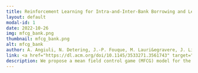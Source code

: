 ```yaml
---
title: Reinforcement Learning for Intra-and-Inter-Bank Borrowing and Lending Mean Field Control Game
layout: default
modal-id: 1
date: 2022-10-26
img: mfcg_bank.png
thumbnail: mfcg_bank.png
alt: mfcg_bank
author: A. Angiuli, N. Detering, J.-P. Fouque, M. Lauri&egravere, J. Lin
link: <a href="https://dl.acm.org/doi/10.1145/3533271.3561743" target="_blank">ICAIF22 Best Paper Award</a>
description: We propose a mean field control game (MFCG) model for the intra-and-inter-bank borrowing and lending problem. This framework allows to study the competitive game arising between groups of collaborative banks. The solution is provided in terms of an asymptotic Nash equilibrium between the groups in the infinite horizon. A three-timescale reinforcement learning algorithm is applied to learn the optimal borrowing and lending strategy in a data driven way when the model is unknown. An empirical numerical analysis shows the importance of the three-timescale, the impact of the exploration strategy when the model is unknown, and the convergence of the algorithm.
---
```

